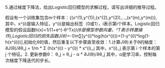 5.通过梯度下降法，给出Logistic回归模型的求解过程，请写出详细的推导过程。

假设有一个训练集包含m个样本：{(x^(1),y^(1)),(x^(2),y^(2)),...,(x^(m),y^(m))},其中，x^(i)是输入特征，y^(i)是输出标签（0或1），i表示第i个样本。Logistic回归模型的假设函数h(x)=1/(1+e^(-θ^T*x))(θ是模型参数向量，^T表示转置操作),Logistic回归的损失函数J(θ)=-1/m*∑[y^(i)*log(h(x^(i)))+(1-y^(i))*log(1-h(x^(i)))],初始化θ的值，然后重复以下步骤直至收敛：1.计算J(θ)关于θ的梯度：∂J(θ)/∂θ_j = 1/m * Σ (h(x^(i)) - y^(i)) * x^(i)_j 其中，x^(i)_j 表示第 i 个样本的第 j 个特征。2. 更新参数θ： θ_j = θ_j - α * ∂J(θ)/∂θ_j 其中，α是学习率，控制每次梯度下降迭代的步长。
